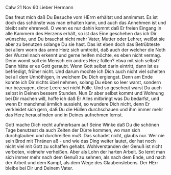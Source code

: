  Calw 21 Nov 60
Lieber Hermann

Das freut mich daß Du Besuche vom HErrn erhältst und annimmst. Es ist doch das schönste was man erhalten kann, und auch das Annehmen ist und bleibt sehr ehrenvoll. O wenn es nur dahin kommt daß Er freien Eingang in alle Kammern des Herzens erhält, so ist das Eine geschehen das ich Dir wünschte, und Du brauchst nicht mehr Vater, Mutter oder Lehrer, weißst sie aber zu benutzen solange Du sie hast. Das ist eben doch das Betrübteste bei allem worin das arme Herz sich umtreibt, daß auch der welcher die Noth der Wurzel nach erkennt und gerne helfen möchte, es eben nicht vermag. Denn womit soll ein Mensch ein andres Herz füllen? etwa mit sich selbst? Dann hätte er es Gott geraubt. Wenn Gott selbst darin eintritt, dann ist es befriedigt, früher nicht. Und darum mochte ich Dich auch nicht viel schelten bei all dem Unnöthigen, in welchem Du Dich ergiengst. Denn am Ende konnte ich Dir nichts übel nehmen, solang Du eben so leer warst, sondern nur bezeugen, diese Leere sei nicht Fülle. Und so gescheut warst Du auch selbst in Deinen bessern Stunden. Nun Er aber selbst kommt und Wohnung bei Dir machen will, hoffe ich daß Er Alles mitbringt was Du bedarfst, und wenn Er manchmal ärmlich aussieht, so wundere Dich nicht, denn Er verkleidet sich gern, daß Du die Hüllen durchschauen und ihm immer mehr das Herz herausfinden und in Deines aufnehmen lernst.

Gott mache Dich recht aufmerksam auf Seine Winke daß Du die schönen Tage benutzest da auch Zeiten der Dürre kommen, wo man sich durchglauben und durchreißen muß. Das schadet nicht, glaubs nur. Wer nie sein Brod mit Thränen aß - und wie das Ding weiter lautet, der hat noch nicht viel mit Gott zu schaffen gehabt. Wohlverstanden der Genuß ist nicht verboten, vielmehr verheißen. Aber als Lohn der harten Arbeit. So lernt man sich immer mehr nach dem Genuß zu sehnen, als nach dem Ende, und nach der Arbeit und dem Kampf, als dem Wege des Glaubenslebens. Der HErr bleibe bei Dir und Deinem  Vater.

